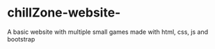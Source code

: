 # chillZone-website-
A basic website with multiple small games made with html, css, js and bootstrap

